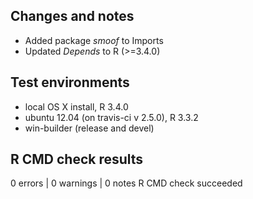 ## Changes and notes
* Added package _smoof_ to Imports
* Updated _Depends_ to R (>=3.4.0)

## Test environments
* local OS X install, R 3.4.0
* ubuntu 12.04 (on travis-ci v 2.5.0), R 3.3.2
* win-builder (release and devel)

## R CMD check results
0 errors | 0 warnings | 0 notes
R CMD check succeeded
